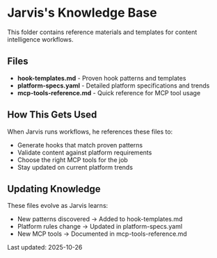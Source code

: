 # Jarvis's Knowledge Base

This folder contains reference materials and templates for content intelligence workflows.

## Files

- **hook-templates.md** - Proven hook patterns and templates
- **platform-specs.yaml** - Detailed platform specifications and trends
- **mcp-tools-reference.md** - Quick reference for MCP tool usage

## How This Gets Used

When Jarvis runs workflows, he references these files to:

- Generate hooks that match proven patterns
- Validate content against platform requirements
- Choose the right MCP tools for the job
- Stay updated on current platform trends

## Updating Knowledge

These files evolve as Jarvis learns:

- New patterns discovered → Added to hook-templates.md
- Platform rules change → Updated in platform-specs.yaml
- New MCP tools → Documented in mcp-tools-reference.md

Last updated: 2025-10-26
